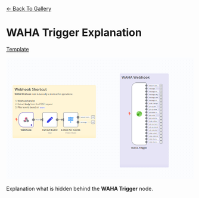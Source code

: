 [<- Back To Gallery](/)

# WAHA Trigger Explanation
[Template](./template.json)

![](workflow.png)

Explanation what is hidden behind the **WAHA Trigger** node.
